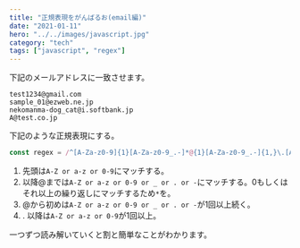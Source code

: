 ```yaml
---
title: "正規表現をがんばるお(email編)"
date: "2021-01-11"
hero: "../../images/javascript.jpg"
category: "tech"
tags: ["javascript", "regex"]
---
```

下記のメールアドレスに一致させます。
```shell
test1234@gmail.com
sample_01@ezweb.ne.jp
nekomanma-dog_cat@i.softbank.jp
A@test.co.jp
```

下記のような正規表現にする。
```js
const regex = /^[A-Za-z0-9]{1}[A-Za-z0-9_.-]*@{1}[A-Za-z0-9_.-]{1,}\.[A-Za-z0-9]{1,}$/gm
```

1. 先頭は`A-Z or a-z or 0-9`にマッチする。  
2. 以降@までは`A-Z or a-z or 0-9 or _ or . or -`にマッチする。0もしくはそれ以上の繰り返しにマッチするため`*`を。  
3. @から初めは`A-Z or a-z or 0-9 or _ or . or -`が1回以上続く。  
4. . 以降は`A-Z or a-z or 0-9`が1回以上。

一つずつ読み解いていくと割と簡単なことがわかります。
